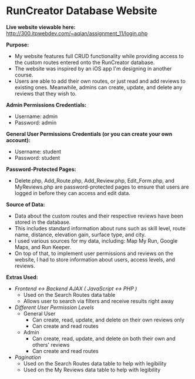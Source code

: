 # RunCreator Database Website

**Live website viewable here:** http://300.itpwebdev.com/~aqian/assignment_11/login.php

**Purpose:** 
- My website features full CRUD functionality while providing access to the custom routes entered onto the RunCreator database. 
- The website was inspired by an iOS app I'm designing in another course. 
- Users are able to add their own routes, or just read and add reviews to existing ones. Meanwhile, admins can create, update, and delete any reviews that they wish to.

**Admin Permissions Credentials:**
- Username:    admin
- Password:     admin

**General User Permissions Credentials (or you can create your own account):**
- Username:    student
- Password:     student

**Password-Protected Pages:**
- Delete.php, Add_Route.php, Add_Review.php, Edit_Form.php, and MyReviews.php are password-protected pages to ensure that users are logged in before they can access and edit data.

**Source of Data:**
- Data about the custom routes and their respective reviews have been stored in the database. 
- This includes standard information about runs such as skill level, route name, distance, elevation gain, surface type, and city. 
- I used various sources for my data, including: Map My Run, Google Maps, and Run Keeper. 
- On top of that, to implement user permissions and reviews on the website, I had to store information about users, access levels, and reviews.

**Extras Used:**
- *Frontend ↔ Backend AJAX ( JavaScript ↔ PHP )*
  - Used on the Search Routes data table
  - Allows user to search via filters and receive results right away
- *Different User Permission Levels*
  - General User
    - Can create, read, update, and delete on their own reviews only
    - Can create and read routes
  - Admin
    - Can create, read, update, and delete on both their own and others' reviews
    - Can create and read routes
- *Pagination*
  - Used on the Search Routes data table to help with legibility
  - Used on the My Reviews data table to help with legibility
